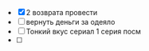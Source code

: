 - [x] 2 возврата провести
- [ ] вернуть деньги за одеяло
- [ ] Тонкий вкус сериал 1 серия посм
- [ ] 
